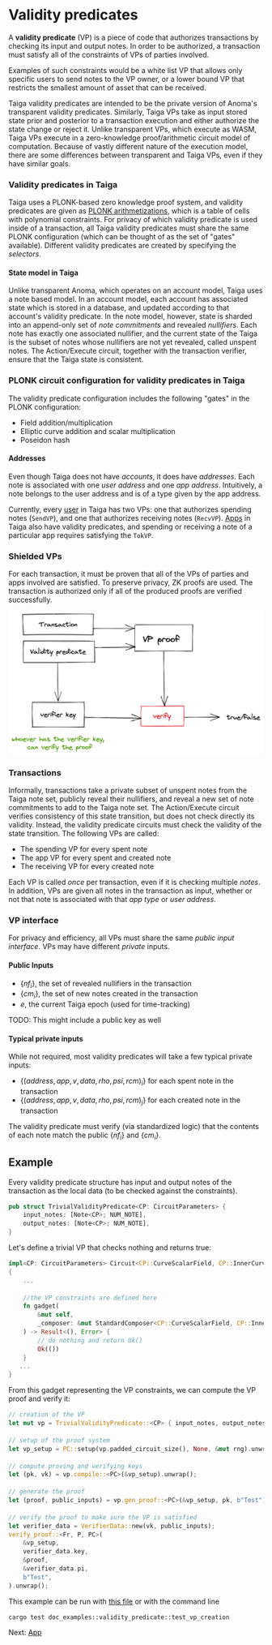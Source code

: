 # Validity predicates

A **validity predicate** (VP) is a piece of code that authorizes transactions by checking its input and output notes. In order to be authorized, a transaction must satisfy all of the constraints of VPs of parties involved.

Examples of such constraints would be a white list VP that allows only specific users to send notes to the VP owner, or a lower bound VP that restricts the smallest amount of asset that can be received.

Taiga validity predicates are intended to be the private version of Anoma's transparent validity predicates. Similarly, Taiga VPs take as input stored state prior and posterior to a transaction execution and either authorize the state change or reject it. Unlike transparent VPs, which execute as WASM, Taiga VPs execute in a zero-knowledge proof/arithmetic circuit model of computation. Because of vastly different nature of the execution model, there are some differences between transparent and Taiga VPs, even if they have similar goals.

### Validity predicates in Taiga

Taiga uses a PLONK-based zero knowledge proof system, and validity predicates are given as [PLONK arithmetizations](https://zcash.github.io/halo2/concepts/arithmetization.html), which is a table of cells with polynomial constraints. For privacy of which validity predicate is used inside of a transaction, all Taiga validity predicates must share the same PLONK configuration (which can be thought of as the set of "gates" available). Different validity predicates are created by specifying the *selectors*.

#### State model in Taiga

Unlike transparent Anoma, which operates on an account model, Taiga uses a note based model. In an account model, each account has associated state which is stored in a database, and updated according to that account's validity predicate. In the note model, however, state is sharded into an append-only set of *note commitments* and revealed *nullifiers*. Each note has exactly one associated nullifier, and the current state of the Taiga is the subset of notes whose nullifiers are not yet revealed, called unspent notes. The Action/Execute circuit, together with the transaction verifier, ensure that the Taiga state is consistent.

### PLONK circuit configuration for validity predicates in Taiga

The validity predicate configuration includes the following "gates" in the PLONK configuration:

* Field addition/multiplication
* Elliptic curve addition and scalar multiplication
* Poseidon hash

#### Addresses

Even though Taiga does not have *accounts*, it does have *addresses*. Each note is associated with one *user address* and one *app address*. Intuitively, a note belongs to the user address and is of a type given by the app address.

Currently, every [user](./users.md) in Taiga has two VPs: one that authorizes spending notes (`SendVP`), and one that authorizes receiving notes (`RecvVP`). [Apps](./app.md) in Taiga also have validity predicates, and spending or receiving a note of a particular app requires satisfying the `TokVP`.

### Shielded VPs
For each transaction, it must be proven that all of the VPs of parties and apps involved are satisfied. To preserve privacy, ZK proofs are used. The transaction is authorized only if all of the produced proofs are verified successfully.

![img.png](img/vp_img.png)

### Transactions

Informally, transactions take a private subset of unspent notes from the Taiga note set, publicly reveal their nullifiers, and reveal a new set of note commitments to add to the Taiga note set. The Action/Execute circuit verifies consistency of this state transition, but does not check directly its validity. Instead, the validity predicate circuits must check the validity of the state transition. The following VPs are called:

* The spending VP for every spent note
* The app VP for every spent and created note
* The receiving VP for every created note

Each VP is called *once* per transaction, even if it is checking multiple *notes*. In addition, VPs are given all notes in the transaction as input, whether or not that note is associated with that *app type* or *user address*.

### VP interface

For privacy and efficiency, all VPs must share the same *public input interface*. VPs may have different *private* inputs.

#### Public Inputs

* $\{nf_i\}$, the set of revealed nullifiers in the transaction
* $\{cm_i\}$, the set of new notes created in the transaction
* $e$, the current Taiga epoch (used for time-tracking)

TODO: This might include a public key as well

#### Typical private inputs

While not required, most validity predicates will take a few typical private inputs:

* $\{(address, app, v, data, rho, psi, rcm)_i\}$ for each spent note in the transaction
* $\{(address, app, v, data, rho, psi, rcm)_j\}$ for each created note in the transaction

The validity predicate must verify (via standardized logic) that the contents of each note match the public $\{nf_i\}$ and $\{cm_i\}$.

## Example

Every validity predicate structure has input and output notes of the transaction as the local data (to be checked against the constraints).
```rust
pub struct TrivialValidityPredicate<CP: CircuitParameters> {
    input_notes: [Note<CP>; NUM_NOTE],
    output_notes: [Note<CP>; NUM_NOTE],
}
```
Let's define a trivial VP that checks nothing and returns true:
```rust
impl<CP: CircuitParameters> Circuit<CP::CurveScalarField, CP::InnerCurve> for TrivialValidityPredicate<CP>
{
    ...
    
    //the VP constraints are defined here
    fn gadget(
        &mut self,
        _composer: &mut StandardComposer<CP::CurveScalarField, CP::InnerCurve>,
    ) -> Result<(), Error> {
        // do nothing and return Ok()
        Ok(())
    }
   ... 
}
```
From this gadget representing the VP constraints, we can compute the VP proof and verify it:
```rust
// creation of the VP
let mut vp = TrivialValidityPredicate::<CP> { input_notes, output_notes };

// setup of the proof system
let vp_setup = PC::setup(vp.padded_circuit_size(), None, &mut rng).unwrap();

// compute proving and verifying keys
let (pk, vk) = vp.compile::<PC>(&vp_setup).unwrap();

// generate the proof
let (proof, public_inputs) = vp.gen_proof::<PC>(&vp_setup, pk, b"Test").unwrap();

// verify the proof to make sure the VP is satisfied
let verifier_data = VerifierData::new(vk, public_inputs);
verify_proof::<Fr, P, PC>(
    &vp_setup,
    verifier_data.key,
    &proof,
    &verifier_data.pi,
    b"Test",
).unwrap();
```

This example can be run with [this file](https://github.com/anoma/taiga/blob/main/src/doc_examples/validity_predicate.rs) or with the command line
```
cargo test doc_examples::validity_predicate::test_vp_creation
```
Next: [App](./app.md)